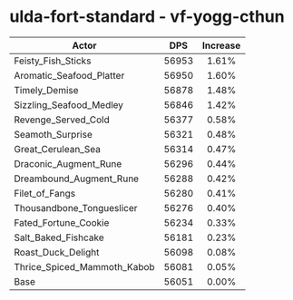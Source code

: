 # ulda-fort-standard - vf-yogg-cthun
| Actor | DPS | Increase |
|---|:---:|:---:|
|Feisty_Fish_Sticks|56953|1.61%|
|Aromatic_Seafood_Platter|56950|1.60%|
|Timely_Demise|56878|1.48%|
|Sizzling_Seafood_Medley|56846|1.42%|
|Revenge_Served_Cold|56377|0.58%|
|Seamoth_Surprise|56321|0.48%|
|Great_Cerulean_Sea|56314|0.47%|
|Draconic_Augment_Rune|56296|0.44%|
|Dreambound_Augment_Rune|56288|0.42%|
|Filet_of_Fangs|56280|0.41%|
|Thousandbone_Tongueslicer|56276|0.40%|
|Fated_Fortune_Cookie|56234|0.33%|
|Salt_Baked_Fishcake|56181|0.23%|
|Roast_Duck_Delight|56098|0.08%|
|Thrice_Spiced_Mammoth_Kabob|56081|0.05%|
|Base|56051|0.00%|
